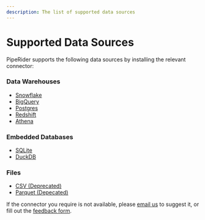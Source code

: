 ```yaml
---
description: The list of supported data sources
---
```


# Supported Data Sources

PipeRider supports the following data sources by installing the relevant connector:

### Data Warehouses

* [Snowflake](snowflake-connector.md)
* [BigQuery](bigquery-connector.md)
* [Postgres](postgres-connector.md)
* [Redshift](redshift-connector.md)
* [Athena](athena-connector.md)

### Embedded Databases

* [SQLite](sqlite-connector.md)
* [DuckDB](duckdb-connector.md)

### Files

* [CSV (Deprecated)](csv-connector.md)
* [Parquet (Depecated)](parquet-connector.md)

If the connector you require is not available, please [email us](mailto:support@piperider.io) to suggest it, or fill out the [feedback form](https://docs.google.com/forms/d/e/1FAIpQLSe0J8qC78lqMVxSAJFPub6QXx2NcVY8WLvIVEGthOeQcJHxFQ/viewform?usp=sf\_link).
